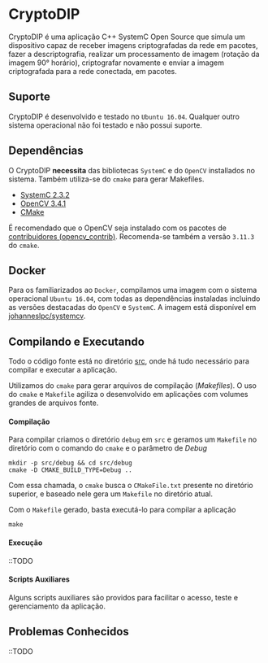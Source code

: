 CryptoDIP
=========

CryptoDIP é uma aplicação C++ SystemC Open Source que simula um dispositivo capaz de receber imagens criptografadas da rede em pacotes, fazer a descriptografia, realizar um processamento de imagem (rotação da imagem 90° horário), criptografar novamente e enviar a imagem criptografada para a rede conectada, em pacotes.

Suporte
-------

CryptoDIP é desenvolvido e testado no `Ubuntu 16.04`. Qualquer outro sistema operacional não foi testado e não possui suporte.

Dependências
------------

O CryptoDIP **necessita** das bibliotecas `SystemC` e do `OpenCV` installados no sistema. Também utiliza-se do `cmake` para gerar Makefiles.

* [SystemC 2.3.2](http://www.accellera.org/downloads/standards/systemc "Accellera SystemC")
* [OpenCV 3.4.1](https://opencv.org/opencv-3-4-1.html "OpenCV 3.4.1")
* [CMake](https://cmake.org/download/ "Download CMake")

É recomendado que o OpenCV seja instalado com os pacotes de [contribuidores (opencv_contrib)](https://github.com/opencv/opencv_contrib/releases/tag/3.4.1). Recomenda-se também a versão `3.11.3` do `cmake`.

Docker
------

Para os familiarizados ao `Docker`, compilamos uma imagem com o sistema operacional `Ubuntu 16.04`, com todas as dependências instaladas incluindo as versões destacadas do `OpenCV` e `SystemC`. A imagem está disponível em [johanneslpc/systemcv](https://hub.docker.com/r/johanneslpc/systemcv/ "SystemC OpenCV Docker environment").

Compilando e Executando
-----------------------

Todo o código fonte está no diretório [src](https://github.com/elciusferreira/CryptoDIP/tree/docker-env-test/src "src"), onde há tudo necessário para compilar e executar a aplicação.

Utilizamos do `cmake` para gerar arquivos de compilação (_Makefiles_). O uso do `cmake` e `Makefile` agiliza o desenvolvido em aplicações com volumes grandes de arquivos fonte.

#### Compilação

Para compilar criamos o diretório `debug` em `src` e geramos um `Makefile` no diretório com o comando do `cmake` e o parâmetro de _Debug_

```
mkdir -p src/debug && cd src/debug
cmake -D CMAKE_BUILD_TYPE=Debug ..
```

Com essa chamada, o `cmake` busca o `CMakeFile.txt` presente no diretório superior, e baseado nele gera um `Makefile` no diretório atual.

Com o `Makefile` gerado, basta executá-lo para compilar a aplicação

```
make
```

#### Execução

::TODO

#### Scripts Auxiliares

Alguns scripts auxiliares são providos para facilitar o acesso, teste e gerenciamento da aplicação.

Problemas Conhecidos
--------------------

::TODO
